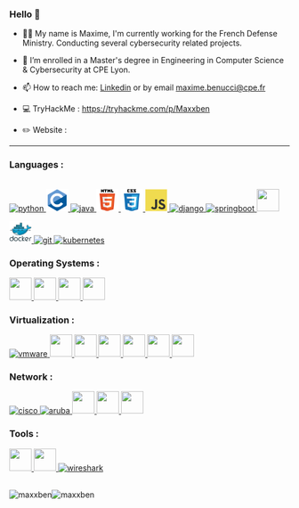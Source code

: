### Hello 👋

- 👷‍♂️ My name is Maxime, I'm currently working for the French Defense Ministry. Conducting several cybersecurity related projects.

- 📖 I’m enrolled in a Master's degree in Engineering in Computer Science & Cybersecurity at CPE Lyon.

- 📫 How to reach me:
[Linkedin](https://www.linkedin.com/in/maxime-benucci-511188201/)
or by email maxime.benucci@cpe.fr

- 💻 TryHackMe : https://tryhackme.com/p/Maxxben

- ✏️ Website :

---

<h3 align="left"><b>Languages :</b></h3>
<br>
  <a href="https://www.python.org/" target="_blank"> <img src="https://upload.wikimedia.org/wikipedia/commons/thumb/c/c3/Python-logo-notext.svg/1869px-Python-logo-notext.svg.png" alt="python" width="40" height="40"/> </a>
  <a href="https://www.cprogramming.com/" target="_blank"> <img src="https://raw.githubusercontent.com/devicons/devicon/master/icons/c/c-original.svg" alt="c" width="40" height="40"/> </a>
  <!--<a href="https://learn.microsoft.com/en-us/dotnet/csharp/programming-guide/" target="_blank"> <img src="https://www.epitech.eu/executive-education/wp-content/uploads/2021/03/C-1.png" alt="c#" width="40" height="40"/> </a>-->
  <a href="https://www.java.com/" target="_blank"> <img src="https://brandslogos.com/wp-content/uploads/images/large/java-logo-1.png" alt="java" width="40" height="40"/> </a>
  <a href="https://www.w3.org/html/" target="_blank"> <img src="https://raw.githubusercontent.com/devicons/devicon/master/icons/html5/html5-original-wordmark.svg" alt="html5" width="40" height="40"/> </a>
  <a href="https://www.w3schools.com/css/" target="_blank"> <img src="https://raw.githubusercontent.com/devicons/devicon/master/icons/css3/css3-original-wordmark.svg" alt="css3" width="40" height="40"/> </a>
  <a href="https://developer.mozilla.org/en-US/docs/Web/JavaScript" target="_blank"> <img src="https://raw.githubusercontent.com/devicons/devicon/master/icons/javascript/javascript-original.svg" alt="javascript" width="40" height="40"/> </a>
  <a href="https://www.djangoproject.com/" target="_blank"> <img src="https://forgemia.inra.fr/uploads/-/system/project/avatar/4253/kisspng-django-web-development-web-framework-python-softwa-django-5b45d914274e46.055745571531304212161.png" alt="django" width="40" height="40"/> </a>
  <a href="https://spring.io/" target="_blank"> <img src="https://dz2cdn1.dzone.com/storage/temp/12434118-spring-boot-logo.png" alt="springboot" width="40" height="40"/> </a>
  <a href="https://fr.react.dev/" target="_blank"> <img src="https://upload.wikimedia.org/wikipedia/commons/thumb/a/a7/React-icon.svg/1150px-React-icon.svg.png" alt="" width="40" height="40"/> </a>
  <!--<a href="https://prometheus.io/" target="_blank"> <img src="https://upload.wikimedia.org/wikipedia/commons/thumb/3/38/Prometheus_software_logo.svg/1200px-Prometheus_software_logo.svg.png" alt="prometheus" width="40" height="40"/> </a>-->
  <!--<a href="https://grafana.com" target="_blank"> <img src="https://www.vectorlogo.zone/logos/grafana/grafana-icon.svg" alt="grafana" width="40" height="40"/> </a>-->
  <!--<a href="https://www.chartjs.org" target="_blank"> <img src="https://www.chartjs.org/media/logo-title.svg" alt="chartjs" width="40" height="40"/> </a>-->
  <!--<a href="https://www.typescriptlang.org/" target="_blank"> <img src="https://raw.githubusercontent.com/devicons/devicon/master/icons/typescript/typescript-original.svg" alt="typescript" width="40" height="40"/> </a>-->
  <!--<a href="https://www.angular.io/" target="_blank"> <img src="https://upload.wikimedia.org/wikipedia/commons/thumb/c/cf/Angular_full_color_logo.svg/640px-Angular_full_color_logo.svg.png" alt="angular" width="40" height="40"/> </a>-->
  <!--<a href="https://www.aurelia.io/" target="_blank"> <img src="https://cdn.freebiesupply.com/logos/large/2x/aurelia-1-logo-png-transparent.png" alt="aurelia" width="40" height="40"/> </a>-->
  
  <a href="https://www.docker.com/" target="_blank"> <img src="https://raw.githubusercontent.com/devicons/devicon/master/icons/docker/docker-original-wordmark.svg" alt="docker" width="40" height="40"/> </a>
  <a href="https://git-scm.com/" target="_blank"> <img src="https://www.vectorlogo.zone/logos/git-scm/git-scm-icon.svg" alt="git" width="40" height="40"/> </a>
  <a href="https://kubernetes.io" target="_blank"> <img src="https://www.vectorlogo.zone/logos/kubernetes/kubernetes-icon.svg" alt="kubernetes" width="40" height="40"/> </a>

<h3 align="left"><b>Operating Systems :</b></h3>
  <a href="https://www.microsoft.com" target="_blank"> <img src="https://upload.wikimedia.org/wikipedia/commons/thumb/5/5f/Windows_logo_-_2012.svg/1024px-Windows_logo_-_2012.svg.png" alt="" width="40" height="40"/> </a>
  <a href="https://www.linux.org/" target="_blank"> <img src="https://upload.wikimedia.org/wikipedia/commons/thumb/3/35/Tux.svg/1200px-Tux.svg.png" alt="" width="40" height="40"/> </a>
  <a href="https://www.kali.org/" target="_blank"> <img src="https://upload.wikimedia.org/wikipedia/commons/thumb/2/2b/Kali-dragon-icon.svg/2048px-Kali-dragon-icon.svg.png" alt="" width="40" height="40"/> </a>
  <a href="https://apple.com/" target="_blank"> <img src="https://static.vecteezy.com/system/resources/thumbnails/021/671/852/small/white-apple-logo-free-png.png" alt="" width="40" height="40"/> </a>

<h3 align="left"><b>Virtualization :</b></h3>
  <a href="https://www.vmware.com/" target="_blank"> <img src="https://upload.wikimedia.org/wikipedia/commons/3/34/VMware_Workstation_11.0_icon.png" alt="vmware" width="40" height="40"/> </a>
  <a href="https://www.vmware.com/" target="_blank"> <img src="https://www.kevinsubileau.fr/wp-content/uploads/2017/09/vmware-vsphere-logo-1024x1024.png" alt="" width="40" height="40"/> </a>
  <a href="https://www.virtualbox.org/" target="_blank"> <img src="https://upload.wikimedia.org/wikipedia/commons/d/d5/Virtualbox_logo.png" alt="" width="40" height="40"/> </a>
  <a href="https://aws.amazon.com/" target="_blank"> <img src="https://yt3.googleusercontent.com/ajO8Hcx0lN0CphmMyVpbGwbH9TRK3ySphKvBLFrJabqjfmmCpU1-5uo30lHstAyjE5mILjfksQ=s900-c-k-c0x00ffffff-no-rj" alt="" width="40" height="40"/> </a>
  <a href="https://azure.microsoft.com/" target="_blank"> <img src="https://logos-marques.com/wp-content/uploads/2022/03/Microsoft-Azure-logo-1.png" alt="" width="40" height="40"/> </a>
  <a href="https://www.terraform.io/" target="_blank"> <img src="https://static-00.iconduck.com/assets.00/terraform-icon-1803x2048-hodrzd3t.png" alt="" width="40" height="40"/> </a>
  <a href="https://docs.ansible.com/" target="_blank"> <img src="https://i.imgflip.com/5o55va.png" alt="" width="40" height="40"/> </a>

<h3 align="left"><b>Network :</b></h3>
  <a href="https://www.cisco.com/site/fr/fr/index.html" target="_blank"> <img src="https://pbs.twimg.com/profile_images/1676243488428691458/tUEiXhTr_400x400.jpg" alt="cisco" width="40" height="40"/> </a>
  <a href="https://www.arubanetworks.com/" target="_blank"> <img src="https://avatars.githubusercontent.com/u/29523115?s=280&v=4" alt="aruba" width="40" height="40"/> </a>
  <a href="https://www.pfsense.org/" target="_blank"> <img src="https://goopensource.fr/wp-content/uploads/2021/02/logo-pfsense-1.png" alt="" width="40" height="40"/> </a>
  <a href="https://www.whatsupgold.com/" target="_blank"> <img src="https://encrypted-tbn0.gstatic.com/images?q=tbn:ANd9GcRDKngZWapvw9YyoD66gpTqB46KWePrnI_rEw&usqp=CAU" alt="" width="40" height="40"/> </a>
  <a href="https://www.elastic.co/" target="_blank"> <img src="https://www.ambient-it.net/wp-content/uploads/2016/04/elkstack-logo-175.png" alt="" width="40" height="40"/> </a>

<h3 align="left"><b>Tools :</b></h3>
  <a href="https://learn.microsoft.com/fr-fr/windows-server/identity/ad-ds/get-started/virtual-dc/active-directory-domain-services-overview" target="_blank"> <img src="https://teddycorp.net/wp-content/uploads/2021/10/active-directory-logo.png" alt="" width="40" height="40"/> </a>
  <a href="https://www.pingcastle.com/" target="_blank"> <img src="https://d4.alternativeto.net/BimMMb6WZ-1JPuSopthyw-IrKzI5m1Cvd9HyX5-3reU/rs:fill:280:280:0/g:ce:0:0/YWJzOi8vZGlzdC9pY29ucy9waW5nY2FzdGxlXzE5NDc2OC5wbmc.png" alt="" width="40" height="40"/> </a>
  <a href="https://www.wireshark.org/" target="_blank"> <img src="https://upload.wikimedia.org/wikipedia/commons/c/c6/Wireshark_icon_new.png" alt="wireshark" width="40" height="40"/> </a>

<br>
<br>

<p align="right"><img align="left" src="https://github-readme-stats.vercel.app/api?username=maxxben&show_icons=true&theme=transparent" alt="maxxben" /> </p>

<p align="left"><img align="left" src="https://github-readme-stats.vercel.app/api/top-langs?username=maxxben&show_icons=true&locale=en&layout=compact&theme=transparent" alt="maxxben"/> </p>
